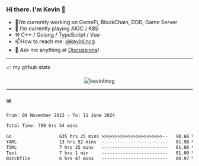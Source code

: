 ### Hi there. I'm Kevin 👋

- 🔭I’m currently working on GameFi, BlockChain, DDD, Game Server
- 🌱 I’m currently playing AIGC / K8S
-   :hammer_and_pick: C++ / Golang / TypeScript / Vue
- 📫How to reach me: [@kevinlincg](https://twitter.com/kevinlincg) 
-   :thought_balloon: Ask me anything at [Discussions](https://github.com/kevinlincg/kevinlincg/issues/new)!

---

📈 my github stats

<p align="center"> <img src="https://github-readme-stats-ouuan.vercel.app/api?username=kevinlincg&theme=dark&show_icons=true&count_private=true" alt="kevinlincg" />

---

#### :bar_chart: 

<!--START_SECTION:waka-->

```txt
From: 09 November 2022 - To: 11 June 2024

Total Time: 700 hrs 54 mins

Go                  635 hrs 25 mins >>>>>>>>>>>>>>>>>>>>>>>--   90.66 %
YAML                13 hrs 52 mins  -------------------------   01.98 %
TOML                7 hrs 25 mins   -------------------------   01.06 %
Text                7 hrs 1 min     -------------------------   01.00 %
Batchfile           6 hrs 47 mins   -------------------------   00.97 %
```

<!--END_SECTION:waka-->
